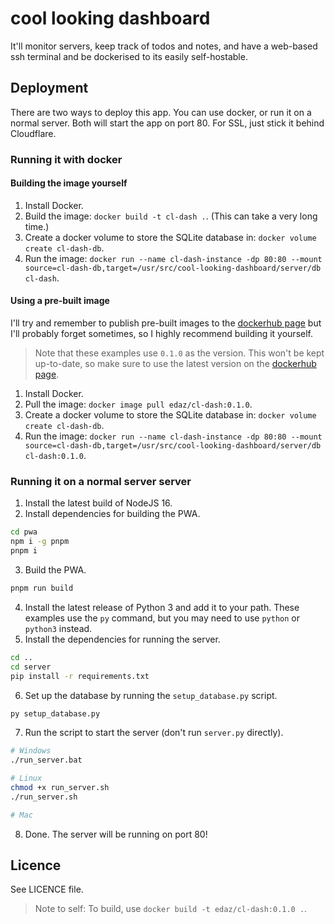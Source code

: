 # cool looking dashboard

It'll monitor servers, keep track of todos and notes, and have a web-based ssh terminal and be dockerised to its easily self-hostable.

## Deployment

There are two ways to deploy this app. You can use docker, or run it on a normal server. Both will start the app on port 80. For SSL, just stick it behind Cloudflare.

### Running it with docker

#### Building the image yourself

1. Install Docker.
2. Build the image: `docker build -t cl-dash .`. (This can take a very long time.)
3. Create a docker volume to store the SQLite database in: `docker volume create cl-dash-db`.
4. Run the image: `docker run --name cl-dash-instance -dp 80:80 --mount source=cl-dash-db,target=/usr/src/cool-looking-dashboard/server/db cl-dash`.

#### Using a pre-built image

I'll try and remember to publish pre-built images to the [dockerhub page](https://hub.docker.com/repository/docker/edaz/cl-dash) but I'll probably forget sometimes, so I highly recommend building it yourself.

> Note that these examples use `0.1.0` as the version. This won't be kept up-to-date, so make sure to use the latest version on the [dockerhub page](https://hub.docker.com/repository/docker/edaz/cl-dash).

1. Install Docker.
2. Pull the image: `docker image pull edaz/cl-dash:0.1.0`.
3. Create a docker volume to store the SQLite database in: `docker volume create cl-dash-db`.
4. Run the image: `docker run --name cl-dash-instance -dp 80:80 --mount source=cl-dash-db,target=/usr/src/cool-looking-dashboard/server/db cl-dash:0.1.0`.

### Running it on a normal server server

1. Install the latest build of NodeJS 16.
2. Install dependencies for building the PWA.

```bash
cd pwa
npm i -g pnpm
pnpm i
```

3. Build the PWA.

```bash
pnpm run build
```

4. Install the latest release of Python 3 and add it to your path. These examples use the `py` command, but you may need to use `python` or `python3` instead.
5. Install the dependencies for running the server.

```bash
cd ..
cd server
pip install -r requirements.txt
```

6. Set up the database by running the `setup_database.py` script.

```bash
py setup_database.py
```

7. Run the script to start the server (don't run `server.py` directly).

```bash
# Windows
./run_server.bat

# Linux
chmod +x run_server.sh
./run_server.sh

# Mac
```

<!-- ^ lol -->

8. Done. The server will be running on port 80!

## Licence

See LICENCE file.

> Note to self: To build, use `docker build -t edaz/cl-dash:0.1.0 .`.
